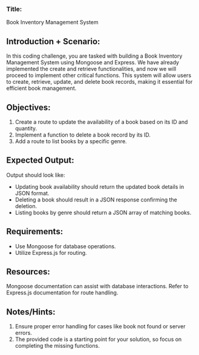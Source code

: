 ### Title:
Book Inventory Management System

## Introduction + Scenario:
In this coding challenge, you are tasked with building a Book Inventory Management System using Mongoose and Express. We have already implemented the create and retrieve functionalities, and now we will proceed to implement other critical functions. This system will allow users to create, retrieve, update, and delete book records, making it essential for efficient book management.

## Objectives:

1. Create a route to update the availability of a book based on its ID and quantity.
2. Implement a function to delete a book record by its ID.
3. Add a route to list books by a specific genre.

## Expected Output:

Output should look like: 

- Updating book availability should return the updated book details in JSON format.
- Deleting a book should result in a JSON response confirming the deletion.
- Listing books by genre should return a JSON array of matching books.
## Requirements:

- Use Mongoose for database operations.
- Utilize Express.js for routing.

## Resources:

Mongoose documentation can assist with database interactions.
Refer to Express.js documentation for route handling.

## Notes/Hints:

1. Ensure proper error handling for cases like book not found or server errors.
2. The provided code is a starting point for your solution, so focus on completing the missing functions.
